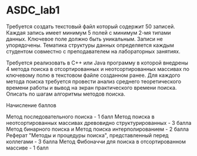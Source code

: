 # ASDC_lab1

Требуется создать текстовый файл который содержит 50 записей. Каждая запись имеет минимум 5 полей с минимум 2-мя типами данных. Ключевое поле должно быть уникальным. Записи не упорядочены. Тематика структуры данных определяется каждым студентом совместно с преподавателем на лабораторных занятиях.

Требуется реализовать в C++ или Java программу в которой внедрены 4 метода поиска в отсортированных и неотсортированных массивах по ключевому полю в текстовом файле созданном ранее. Для каждого метода поиска требуется провести анализ среднего теоретического времени работы и вывод на экран практического времени поиска. Описать по шагам алгоритмы методов поиска.

Начисление баллов

Метод последовательного поиска - 1 балл
Метод поиска в неотсортированных массивах древовидно структурированных - 3 балла
Метод бинарного поиска и Метод поиска интерполированием - 2 балла
Реферат "Методы и процедуры поиска", представленный перед коллегами - 3 балла
Метод Фибоначчи для поиска в отсортированном массиве - 1 балл
